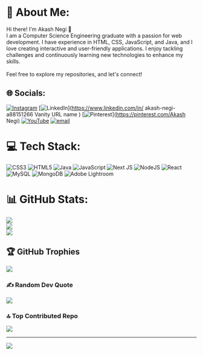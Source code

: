 # 💫 About Me:
Hi there! I'm Akash Negi 👋<br>I am a Computer Science Engineering graduate with a passion for web development. I have experience in HTML, CSS, JavaScript, and Java, and I love creating interactive and user-friendly applications. I enjoy tackling challenges and continuously learning new technologies to enhance my skills.<br><br>Feel free to explore my repositories, and let's connect!


## 🌐 Socials:
[![Instagram](https://img.shields.io/badge/Instagram-%23E4405F.svg?logo=Instagram&logoColor=white)](https://instagram.com/akash._.negi_) [![LinkedIn](https://img.shields.io/badge/LinkedIn-%230077B5.svg?logo=linkedin&logoColor=white)](https://www.linkedin.com/in/
akash-negi-a88151266
Vanity URL name
) [![Pinterest](https://img.shields.io/badge/Pinterest-%23E60023.svg?logo=Pinterest&logoColor=white)](https://pinterest.com/Akash Negi) [![YouTube](https://img.shields.io/badge/YouTube-%23FF0000.svg?logo=YouTube&logoColor=white)](https://youtube.com/@@Kash_Soon) [![email](https://img.shields.io/badge/Email-D14836?logo=gmail&logoColor=white)](mailto:akashnegi449@gmail.com) 

# 💻 Tech Stack:
![CSS3](https://img.shields.io/badge/css3-%231572B6.svg?style=for-the-badge&logo=css3&logoColor=white) ![HTML5](https://img.shields.io/badge/html5-%23E34F26.svg?style=for-the-badge&logo=html5&logoColor=white) ![Java](https://img.shields.io/badge/java-%23ED8B00.svg?style=for-the-badge&logo=openjdk&logoColor=white) ![JavaScript](https://img.shields.io/badge/javascript-%23323330.svg?style=for-the-badge&logo=javascript&logoColor=%23F7DF1E) ![Next JS](https://img.shields.io/badge/Next-black?style=for-the-badge&logo=next.js&logoColor=white) ![NodeJS](https://img.shields.io/badge/node.js-6DA55F?style=for-the-badge&logo=node.js&logoColor=white) ![React](https://img.shields.io/badge/react-%2320232a.svg?style=for-the-badge&logo=react&logoColor=%2361DAFB) ![MySQL](https://img.shields.io/badge/mysql-4479A1.svg?style=for-the-badge&logo=mysql&logoColor=white) ![MongoDB](https://img.shields.io/badge/MongoDB-%234ea94b.svg?style=for-the-badge&logo=mongodb&logoColor=white) ![Adobe Lightroom](https://img.shields.io/badge/Adobe%20Lightroom-31A8FF.svg?style=for-the-badge&logo=Adobe%20Lightroom&logoColor=white)
# 📊 GitHub Stats:
![](https://github-readme-stats.vercel.app/api?username=Negi028&theme=dark&hide_border=false&include_all_commits=false&count_private=false)<br/>
![](https://github-readme-streak-stats.herokuapp.com/?user=Negi028&theme=dark&hide_border=false)<br/>
![](https://github-readme-stats.vercel.app/api/top-langs/?username=Negi028&theme=dark&hide_border=false&include_all_commits=false&count_private=false&layout=compact)

## 🏆 GitHub Trophies
![](https://github-profile-trophy.vercel.app/?username=Negi028&theme=radical&no-frame=false&no-bg=true&margin-w=4)

### ✍️ Random Dev Quote
![](https://quotes-github-readme.vercel.app/api?type=horizontal&theme=radical)

### 🔝 Top Contributed Repo
![](https://github-contributor-stats.vercel.app/api?username=Negi028&limit=5&theme=dark&combine_all_yearly_contributions=true)

---
[![](https://visitcount.itsvg.in/api?id=Negi028&icon=0&color=0)](https://visitcount.itsvg.in)

<!-- Proudly created with GPRM ( https://gprm.itsvg.in ) -->
